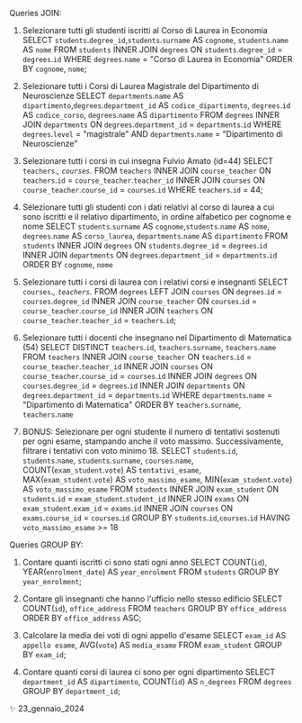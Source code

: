 Queries JOIN:

1. Selezionare tutti gli studenti iscritti al Corso di Laurea in Economia
SELECT `students`.`degree_id`,`students`.`surname` AS `cognome`, `students`.`name` AS `nome` FROM `students` 
INNER JOIN `degrees` 
ON `students`.`degree_id` = `degrees`.`id` 
WHERE `degrees`.`name` = "Corso di Laurea in Economia" 
ORDER BY `cognome`, `nome`;

2. Selezionare tutti i Corsi di Laurea Magistrale del Dipartimento di Neuroscienze
SELECT `departments`.`name` AS `dipartimento`,`degrees`.`department_id` AS `codice_dipartimento`, `degrees`.`id` AS `codice_corso`,  `degrees`.`name` AS `dipartimento`
FROM `degrees`
INNER JOIN `departments`
ON `degrees`.`department_id` = `departments`.`id`
WHERE `degrees`.`level` = "magistrale" AND `departments`.`name` = "Dipartimento di Neuroscienze"

3. Selezionare tutti i corsi in cui insegna Fulvio Amato (id=44)
SELECT `teachers`.*, `courses`.*
FROM `teachers`
INNER JOIN `course_teacher`
ON `teachers`.`id` = `course_teacher`.`teacher_id`
INNER JOIN `courses`
ON `course_teacher`.`course_id` = `courses`.`id`
WHERE `teachers`.`id` = 44;

4. Selezionare tutti gli studenti con i dati relativi al corso di laurea a cui sono iscritti e il relativo dipartimento, in ordine alfabetico per cognome e nome
SELECT `students`.`surname` AS `cognome`,`students`.`name` AS `nome`, `degrees`.`name` AS `corso_laurea`, `departments`.`name` AS `dipartimento`
FROM `students`
INNER JOIN `degrees` ON `students`.`degree_id` = `degrees`.`id`
INNER JOIN `departments` ON `degrees`.`department_id` = `departments`.`id`
ORDER BY `cognome`, `nome`

5. Selezionare tutti i corsi di laurea con i relativi corsi e insegnanti
SELECT `courses`.*, `teachers`.*
FROM `degrees` 
LEFT JOIN `courses` ON `degrees`.`id` = `courses`.`degree_id`
INNER JOIN `course_teacher` ON `courses`.`id` = `course_teacher`.`course_id`
INNER JOIN `teachers` ON `course_teacher`.`teacher_id` = `teachers`.`id`; 

6. Selezionare tutti i docenti che insegnano nel Dipartimento di
Matematica (54)
SELECT DISTINCT `teachers`.`id`, `teachers`.`surname`, `teachers`.`name`
FROM `teachers`
INNER JOIN `course_teacher` ON `teachers`.`id` = `course_teacher`.`teacher_id`
INNER JOIN `courses` ON `course_teacher`.`course_id` = `courses`.`id`
INNER JOIN `degrees` ON `courses`.`degree_id` = `degrees`.`id`
INNER JOIN `departments` ON `degrees`.`department_id` = `departments`.`id`
WHERE `departments`.`name` = "Dipartimento di Matematica"
ORDER BY `teachers`.`surname`, `teachers`.`name`

7. BONUS: Selezionare per ogni studente il numero di tentativi sostenuti
per ogni esame, stampando anche il voto massimo. Successivamente,
filtrare i tentativi con voto minimo 18.
SELECT `students`.`id`, `students`.`name`, `students`.`surname`, `courses`.`name`, COUNT(`exam_student`.`vote`) AS `tentativi_esame`, MAX(`exam_student`.`vote`)  AS `voto_massimo_esame`, MIN(`exam_student`.`vote`)  AS `voto_massimo_esame`
FROM `students`
INNER JOIN `exam_student` ON `students`.`id` = `exam_student`.`student_id`
INNER JOIN `exams` ON `exam_student`.`exam_id` = `exams`.`id`
INNER JOIN `courses` ON `exams`.`course_id` = `courses`.`id`
GROUP BY `students`.`id`,`courses`.`id`
HAVING `voto_massimo_esame` >= 18

Queries GROUP BY:
1. Contare quanti iscritti ci sono stati ogni anno
SELECT COUNT(`id`), YEAR(`enrolment_date`) AS `year_enrolment`
FROM `students`
GROUP BY `year_enrolment`;

2. Contare gli insegnanti che hanno l'ufficio nello stesso edificio
SELECT COUNT(`id`), `office_address`
FROM `teachers` 
GROUP BY `office_address`
ORDER BY `office_address` ASC;

3. Calcolare la media dei voti di ogni appello d'esame
SELECT `exam_id` AS `appello esame`, AVG(`vote`) AS `media_esame`
FROM `exam_student` 
GROUP BY `exam_id`;

4. Contare quanti corsi di laurea ci sono per ogni dipartimento
SELECT `department_id` AS `dipartimento`, COUNT(`id`) AS `n_degrees`
FROM `degrees`
GROUP BY `department_id`;

✨ 23_gennaio_2024